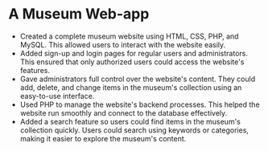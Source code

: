<h1>A Museum Web-app</h1>

<ul>
  <li>Created a complete museum website using HTML, CSS, PHP, and MySQL. This allowed users to interact with the website easily.</li>
  <li>Added sign-up and login pages for regular users and administrators. This ensured that only authorized users could access the website's features.</li>
  <li>Gave administrators full control over the website's content. They could add, delete, and change items in the museum's collection using an easy-to-use interface.</li>
  <li>Used PHP to manage the website's backend processes. This helped the website run smoothly and connect to the database effectively.</li>
  <li>Added a search feature so users could find items in the museum's collection quickly. Users could search using keywords or categories, making it easier to explore the museum's content.</li>
</ul>
